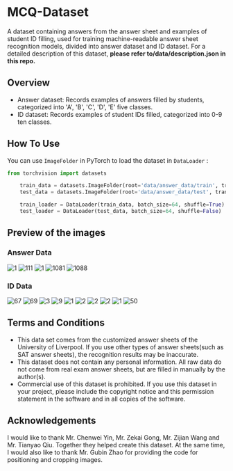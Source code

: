 # MCQ-Dataset
A dataset containing answers from the answer sheet and examples of student ID filling, used for training machine-readable answer sheet recognition models, divided into answer dataset and ID dataset. For a detailed description of this dataset, **please refer to/data/description.json in this repo.**

## Overview

- Answer dataset: Records examples of answers filled by students, categorized into 'A', 'B', 'C', 'D', 'E' five classes.
- ID dataset: Records examples of student IDs filled, categorized into 0-9 ten classes.

## How To Use

You can use `ImageFolder` in PyTorch to load the dataset in `DataLoader` :

```python
from torchvision import datasets

    train_data = datasets.ImageFolder(root='data/answer_data/train', transform=transform)
    test_data = datasets.ImageFolder(root='data/answer_data/test', transform=transform)

    train_loader = DataLoader(train_data, batch_size=64, shuffle=True)
    test_loader = DataLoader(test_data, batch_size=64, shuffle=False)
```

## Preview of the images

### Answer Data
![1](https://github.com/NomotoK/MCQ-Dataset/assets/99944622/b6e374fc-174e-4e96-8ef0-1118e0254be3)
![111](https://github.com/NomotoK/MCQ-Dataset/assets/99944622/d7df0d34-ebe7-49d3-8ebe-93e726e56b6f)
![1](https://github.com/NomotoK/MCQ-Dataset/assets/99944622/46b57a23-7648-44a6-ab65-408767bd3538)
![1081](https://github.com/NomotoK/MCQ-Dataset/assets/99944622/993cbf01-d8a5-4280-ac54-1501be0703ab)
![1088](https://github.com/NomotoK/MCQ-Dataset/assets/99944622/a6252b05-5074-4cfb-8e5f-7114c4997ce7)

### ID Data
![67](https://github.com/NomotoK/MCQ-Dataset/assets/99944622/024ec8f1-2278-4bc3-ad3c-68ba938efa8d)
![69](https://github.com/NomotoK/MCQ-Dataset/assets/99944622/435f712d-ad5f-4002-ae4e-b481297c8f4f)
![3](https://github.com/NomotoK/MCQ-Dataset/assets/99944622/7bd32471-c683-4dd2-aa0d-c5aefc3c53d4)
![9](https://github.com/NomotoK/MCQ-Dataset/assets/99944622/9016d359-01bf-460d-a913-2d3a6ced53b0)
![1](https://github.com/NomotoK/MCQ-Dataset/assets/99944622/86a96251-77c9-49e2-bbb8-be8efc96bb99)
![2](https://github.com/NomotoK/MCQ-Dataset/assets/99944622/b367a5ab-0cbc-41a5-845c-ed293cd961dc)
![2](https://github.com/NomotoK/MCQ-Dataset/assets/99944622/49a1648b-3a69-4ca9-ae2a-03c1093ed9a8)
![2](https://github.com/NomotoK/MCQ-Dataset/assets/99944622/e0ee0df2-fdc9-4895-a9dd-ad5112843565)
![1](https://github.com/NomotoK/MCQ-Dataset/assets/99944622/f54fcca9-afb7-4fbd-8fdb-d8fae650d11f)
![50](https://github.com/NomotoK/MCQ-Dataset/assets/99944622/1005f5b9-6d7d-4bc1-be58-a262cfdefb51)



## Terms and Conditions
- This data set comes from the customized answer sheets of the University of Liverpool. If you use other types of answer sheets(such as SAT answer sheets), the recognition results may be inaccurate.
- This dataset does not contain any personal information. All raw data do not come from real exam answer sheets, but are filled in manually by the author(s).
- Commercial use of this dataset is prohibited. If you use this dataset in your project, please include the copyright notice and this permission statement in the software and in all copies of the software.

## Acknowledgements
I would like to thank Mr. Chenwei Yin, Mr. Zekai Gong, Mr. Zijian Wang and Mr. Tianyao Qiu. Together they helped create this dataset. At the same time, I would also like to thank Mr. Gubin Zhao for providing the code for positioning and cropping images.
